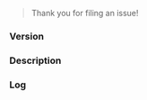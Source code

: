 > Thank you for filing an issue!
<!-- Before hitting the button, please fill in the following template. -->
<!-- Please label the issue either bug or proposal according to its purpose. -->

### Version
<!-- Please state the version of the UI. -->

### Description
<!-- Please describe the bug or your proposed change to the software in as much detail as possible. When screenshots can be used to describe the bug/proposal, please include them. -->

### Log
<!-- If you report a bug, please provide the log content and the steps required to reproduce the bug. The logs can be found at `%USER_HOME%/.Cosmos/main.log` -->
